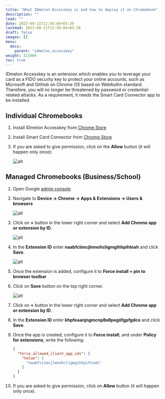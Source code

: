 ```yaml
---
title: "What IDmelon Accesskey is and how to deploy it on Chromebook"
description: ""
lead: ""
date: 2023-09-11T12:58:04+03:30
lastmod: 2023-09-11T12:58:04+03:30
draft: false
images: []
menu:
  docs:
    parent: "idmelon_accesskey"
weight: 321000
toc: true
---
```


IDmelon Accesskey is an extension which enables you to leverage your card as a FIDO security key to protect your online accounts, such as Microsoft and GitHub on Chrome OS based on WebAuthn standard. Therefore, you will no longer be threatened by password or credential-related attacks. As a requirement, it needs the Smart Card Connector app to be installed.  

## Individual Chromebooks  

1. Install IDmelon Accesskey from [Chrome Store](https://chromewebstore.google.com/detail/idmelon-accesskey/naabfciimcjlmnohcligmgihhpihloah)  

2. Install Smart Card Connector from [Chrome Store](https://chrome.google.com/webstore/detail/smart-card-connector/khpfeaanjngmcnplbdlpegiifgpfgdco)  

3. If you are asked to give permission, click on the **Allow** button (it will happen only once):  

    ![alt](/images/vendor/idmelon_accesskey/Picture1.jpg)

## Managed Chromebooks (Business/School)  

1. Open Google [admin console](https://admin.google.com)  

2. Navigate to **Device -> Chrome -> Apps & Extensions -> Users & browsers**  

    ![alt](/images/vendor/idmelon_accesskey/Picture2.jpg)

3. Click on **+** button in the lower right corner and select **Add Chrome app or extension by ID**.  

    ![alt](/images/vendor/idmelon_accesskey/Picture3.jpg)

4. In the **Extension ID** enter **naabfciimcjlmnohcligmgihhpihloah** and click **Save**.  

    ![alt](/images/vendor/idmelon_accesskey/Picture4.jpg)

5. Once the extension is added, configure it to **Force install + pin to browser toolbar**  

6. Click on **Save** button on the top right corner.  

    ![alt](/images/vendor/idmelon_accesskey/Picture5.jpg)

7. Click on **+** button in the lower right corner and select **Add Chrome app or extension by ID**.  

8. In the **Extension ID** enter **khpfeaanjngmcnplbdlpegiifgpfgdco** and click **Save**.  

9. Once the app is created, configure it to **Force install**, and under **Policy for extensions**, write the following:  

    ```json
    {
      "force_allowed_client_app_ids": {
        "Value": [
          "naabfciimcjlmnohcligmgihhpihloah"
        ]
      }
    } 
    ```

10. If you are asked to give permission, click on **Allow** button (it will happen only once).  
